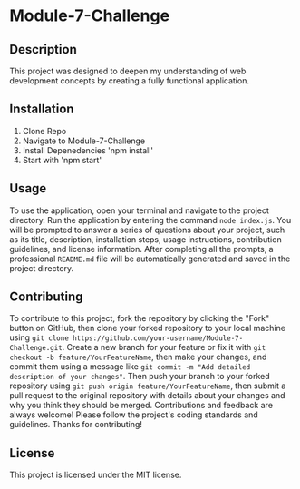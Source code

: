 
# Module-7-Challenge

## Description
This project was designed to deepen my understanding of web development concepts by creating a fully functional application.

## Installation
1. Clone Repo 
2. Navigate to Module-7-Challenge 
3. Install Depenedencies 'npm install' 
4. Start with 'npm start'

## Usage
To use the application, open your terminal and navigate to the project directory. 
Run the application by entering the command `node index.js`. 
You will be prompted to answer a series of questions about your project, such as its title, description, installation steps, usage instructions, contribution guidelines, and license information. 
After completing all the prompts, a professional `README.md` file will be automatically generated and saved in the project directory.

## Contributing
To contribute to this project, fork the repository by clicking the "Fork" button on GitHub, then clone your forked repository to your local machine using `git clone https://github.com/your-username/Module-7-Challenge.git`. 
Create a new branch for your feature or fix it with `git checkout -b feature/YourFeatureName`, then make your changes, and commit them using a message like `git commit -m "Add detailed description of your changes"`. 
Then push your branch to your forked repository using `git push origin feature/YourFeatureName`, then submit a pull request to the original repository with details about your changes and why you think they should be merged. 
Contributions and feedback are always welcome! 
Please follow the project's coding standards and guidelines. 
Thanks for contributing!

## License
This project is licensed under the MIT license.
    
